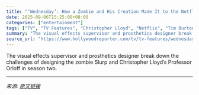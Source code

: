 ```yaml
---
title: "‘Wednesday’: How a Zombie and His Creation Made It to the Netflix Series"
date: 2025-09-06T15:25:00+08:00
categories: ["entertainment"]
tags: ["TV", "TV Features", "Christopher Lloyd", "Netflix", "Tim Burton", "VFX", "Wednesday"]
summary: "The visual effects supervisor and prosthetics designer break down the challenges of designing the zombie Slurp and Christopher Lloyd’s Professor Orloff in season two."
source_url: "https://www.hollywoodreporter.com/tv/tv-features/wednesday-season-2-zombie-christopher-lloyd-vfx-prosthetics-1236354995/"
---
```


The visual effects supervisor and prosthetics designer break down the challenges of designing the zombie Slurp and Christopher Lloyd’s Professor Orloff in season two.

---

*来源: [原文链接](https://www.hollywoodreporter.com/tv/tv-features/wednesday-season-2-zombie-christopher-lloyd-vfx-prosthetics-1236354995/)*

